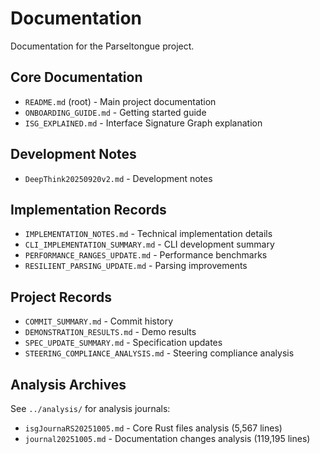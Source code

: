 # Documentation

Documentation for the Parseltongue project.

## Core Documentation

- `README.md` (root) - Main project documentation
- `ONBOARDING_GUIDE.md` - Getting started guide
- `ISG_EXPLAINED.md` - Interface Signature Graph explanation

## Development Notes

- `DeepThink20250920v2.md` - Development notes

## Implementation Records

- `IMPLEMENTATION_NOTES.md` - Technical implementation details
- `CLI_IMPLEMENTATION_SUMMARY.md` - CLI development summary
- `PERFORMANCE_RANGES_UPDATE.md` - Performance benchmarks
- `RESILIENT_PARSING_UPDATE.md` - Parsing improvements

## Project Records

- `COMMIT_SUMMARY.md` - Commit history
- `DEMONSTRATION_RESULTS.md` - Demo results
- `SPEC_UPDATE_SUMMARY.md` - Specification updates
- `STEERING_COMPLIANCE_ANALYSIS.md` - Steering compliance analysis

## Analysis Archives

See `../analysis/` for analysis journals:
- `isgJournaRS20251005.md` - Core Rust files analysis (5,567 lines)
- `journal20251005.md` - Documentation changes analysis (119,195 lines)